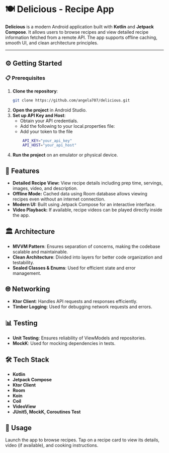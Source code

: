# 🍽️ Delicious - Recipe App

**Delicious** is a modern Android application built with **Kotlin** and **Jetpack Compose**. It allows users to browse recipes and view detailed recipe information fetched from a remote API. The app supports offline caching, smooth UI, and clean architecture principles.

---

## ⚙️ Getting Started

### 📋 Prerequisites

1. **Clone the repository**:
   ```bash
   git clone https://github.com/angela707/delicious.git
2. **Open the project** in Android Studio.
3. **Set up API Key and Host**:
   - Obtain your API credentials.
   - Add the following to your local.properties file:
   - Add your token to the file
     ```sh
      API_KEY="your_api_key"
      API_HOST="your_api_host"
     ```
4. **Run the project** on an emulator or physical device.

## 🍳 Features
- **Detailed Recipe View:** View recipe details including prep time, servings, images, video, and description.
- **Offline Mode:** Cached data using Room database allows viewing recipes even without an internet connection.
- **Modern UI:** Built using Jetpack Compose for an interactive interface.
- **Video Playback:** If available, recipe videos can be played directly inside the app.

## 🏛️ Architecture

- **MVVM Pattern**: Ensures separation of concerns, making the codebase scalable and maintainable.
- **Clean Architecture**: Divided into layers for better code organization and testability.
- **Sealed Classes & Enums**: Used for efficient state and error management.

## 🌐 Networking

- **Ktor Client**: Handles API requests and responses efficiently.
- **Timber Logging**: Used for debugging network requests and errors.

## 📊 Testing

- **Unit Testing**: Ensures reliability of ViewModels and repositories.
- **MockK**: Used for mocking dependencies in tests.

## 🛠️ Tech Stack
- **Kotlin**
- **Jetpack Compose**
- **Ktor Client**
- **Room**
- **Koin**
- **Coil**
- **VideoView**
- **JUnit5, MockK, Coroutines Test**

## 🚀 Usage
Launch the app to browse recipes. Tap on a recipe card to view its details, video (if available), and cooking instructions.
